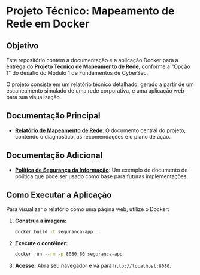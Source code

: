 # Projeto Técnico: Mapeamento de Rede em Docker

## Objetivo

Este repositório contém a documentação e a aplicação Docker para a entrega do **Projeto Técnico de Mapeamento de Rede**, conforme a "Opção 1" do desafio do Módulo 1 de Fundamentos de CyberSec.

O projeto consiste em um relatório técnico detalhado, gerado a partir de um escaneamento simulado de uma rede corporativa, e uma aplicação web para sua visualização.

## Documentação Principal

- **[Relatório de Mapeamento de Rede](./relatorio_mapeamento_rede.md)**: O documento central do projeto, contendo o diagnóstico, as recomendações e o plano de ação.

## Documentação Adicional

- **[Política de Segurança da Informação](./politica_de_seguranca.md)**: Um exemplo de documento de política que pode ser usado como base para futuras implementações.

## Como Executar a Aplicação

Para visualizar o relatório como uma página web, utilize o Docker:

1.  **Construa a imagem:**
    ```bash
    docker build -t seguranca-app .
    ```

2.  **Execute o contêiner:**
    ```bash
    docker run --rm -p 8080:80 seguranca-app
    ```

3.  **Acesse:** Abra seu navegador e vá para `http://localhost:8080`.

